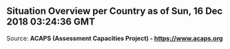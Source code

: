 ## Situation Overview per Country as of Sun, 16 Dec 2018 03:24:36 GMT

Source: **ACAPS (Assessment Capacities Project) - https://www.acaps.org**